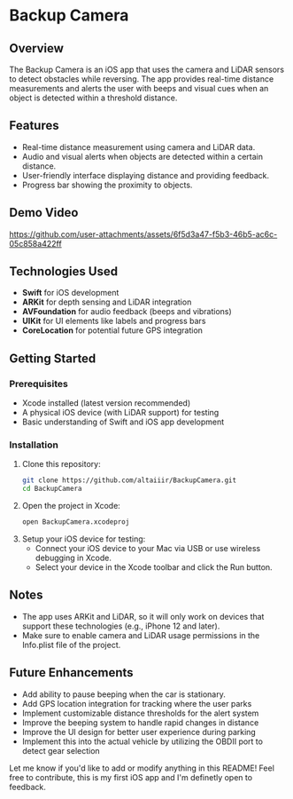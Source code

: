 # Backup Camera

## Overview

The Backup Camera is an iOS app that uses the camera and LiDAR sensors to detect obstacles while reversing. The app provides real-time distance measurements and alerts the user with beeps and visual cues when an object is detected within a threshold distance.

## Features

- Real-time distance measurement using camera and LiDAR data.
- Audio and visual alerts when objects are detected within a certain distance.
- User-friendly interface displaying distance and providing feedback.
- Progress bar showing the proximity to objects.

## Demo Video

https://github.com/user-attachments/assets/6f5d3a47-f5b3-46b5-ac6c-05c858a422ff

## Technologies Used

- **Swift** for iOS development
- **ARKit** for depth sensing and LiDAR integration
- **AVFoundation** for audio feedback (beeps and vibrations)
- **UIKit** for UI elements like labels and progress bars
- **CoreLocation** for potential future GPS integration

## Getting Started

### Prerequisites

- Xcode installed (latest version recommended)
- A physical iOS device (with LiDAR support) for testing
- Basic understanding of Swift and iOS app development

### Installation

1. Clone this repository:
   ```bash
   git clone https://github.com/altaiiir/BackupCamera.git
   cd BackupCamera

2. Open the project in Xcode:
   ```bash
   open BackupCamera.xcodeproj
3. Setup your iOS device for testing:
   - Connect your iOS device to your Mac via USB or use wireless debugging in Xcode.
   - Select your device in the Xcode toolbar and click the Run button.

## Notes
- The app uses ARKit and LiDAR, so it will only work on devices that support these technologies (e.g., iPhone 12 and later).
- Make sure to enable camera and LiDAR usage permissions in the Info.plist file of the project.

## Future Enhancements
- Add ability to pause beeping when the car is stationary.
- Add GPS location integration for tracking where the user parks
- Implement customizable distance thresholds for the alert system
- Improve the beeping system to handle rapid changes in distance
- Improve the UI design for better user experience during parking
- Implement this into the actual vehicle by utilizing the OBDII port to detect gear selection

Let me know if you'd like to add or modify anything in this README! Feel free to contribute, this is my first iOS app and I'm definetly open to feedback.

